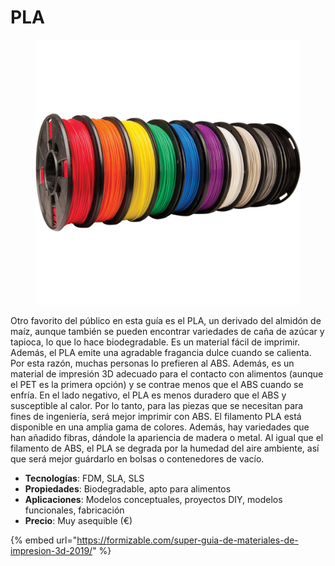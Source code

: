# PLA

<figure><img src="../../../.gitbook/assets/image (89).png" alt=""><figcaption></figcaption></figure>

Otro favorito del público en esta guía es el PLA, un derivado del almidón de maíz, aunque también se pueden encontrar variedades de caña de azúcar y tapioca, lo que lo hace biodegradable. Es un material fácil de imprimir. Además, el PLA emite una agradable fragancia dulce cuando se calienta. Por esta razón, muchas personas lo prefieren al ABS. Además, es un material de impresión 3D adecuado para el contacto con alimentos (aunque el PET es la primera opción) y se contrae menos que el ABS cuando se enfría. En el lado negativo, el PLA es menos duradero que el ABS y susceptible al calor. Por lo tanto, para las piezas que se necesitan para fines de ingeniería, será mejor imprimir con ABS. El filamento PLA está disponible en una amplia gama de colores. Además, hay variedades que han añadido fibras, dándole la apariencia de madera o metal. Al igual que el filamento de ABS, el PLA se degrada por la humedad del aire ambiente, así que será mejor guárdarlo en bolsas o contenedores de vacío.

* **Tecnologías**: FDM, SLA, SLS
* **Propiedades**: Biodegradable, apto para alimentos
* **Aplicaciones**: Modelos conceptuales, proyectos DIY, modelos funcionales, fabricación
* **Precio**: Muy asequible (€)

{% embed url="https://formizable.com/super-guia-de-materiales-de-impresion-3d-2019/" %}
